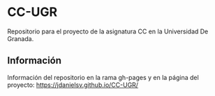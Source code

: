 # CC-UGR

Repositorio para el proyecto de la asignatura CC en la Universidad De Granada.

## Información
Información del repositorio en la rama gh-pages y en la página del proyecto:
https://jdanielsv.github.io/CC-UGR/
